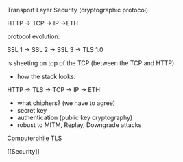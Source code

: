 Transport Layer Security (cryptographic protocol)

HTTP -> TCP -> IP ->ETH

protocol evolution:

SSL 1 -> SSL 2 -> SSL 3 -> TLS 1.0

is sheeting on top of the TCP (between the TCP and HTTP):

- how the stack looks:

HTTP -> TLS -> TCP -> IP -> ETH


- what chiphers? (we have to agree)
- secret key
- authentication (public key cryptography)
- robust to MITM, Replay, Downgrade attacks



[Computerphile TLS](https://www.youtube.com/watch?v=0TLDTodL7Lc)

[[Security]]